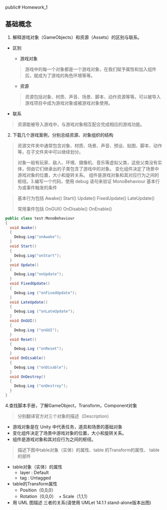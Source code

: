 
public# Homework_1
## 基础概念

1. 解释游戏对象（GameObjects）和资源（Assets）的区别与联系。
+ 区别
     + 游戏对象
     
     > 游戏中的每一个对象都是一个游戏对象，在我们赋予属性和加入组件后，就成为了游戏的角色环境等等。
       
     + 资源
     
     > 资源包括对象、材质、声音、场景、脚本、动作资源等等。可以被导入游戏项目中成为游戏对象或被游戏对象使用。
       
+ 联系
> 资源能被导入游戏中，与游戏对象相互配合完成相应的游戏功能。

2. 下载几个游戏案例，分别总结资源、对象组织的结构
> 资源文件夹中通常包含对象、材质、场景、声音、预设、贴图、脚本、动作等，在子文件夹中可以继续划分。
>
> 对象一般有玩家、敌人、环境、摄像机、音乐等虚拟父类，这些父类没有实体，但由它们继承出的子类包含了游戏中的对象。
变化组件决定了场景中游戏对象的位置，大小和旋转关系。
组件是游戏对象和其对应行为之间的枢纽。3.编写一个代码，使用 debug 语句来验证 MonoBehaviour 基本行为或事件触发的条件 

> 基本行为包括 Awake() Start() Update() FixedUpdate() LateUpdate()
>
> 常用事件包括 OnGUI() OnDisable() OnEnable()
```C#
public class test:MonoBehaviour
{
  void Awake()
  {
    Debug.Log("onAwake");
  }
  void Start()
  {
    Debug.Log("onStart");
  }
  void Update()
  {
    Debug.Log("onUpdate");
  }
  void FixedUpdate() 
  {
    Debug.Log ("onFixedUpdate");
  }
  void LateUpdate() 
  {
    Debug.Log ("onLateUpdate");
  }
  void OnGUI() 
  {
    Debug.Log ("onGUI");
  }
  void Reset() 
  {
    Debug.Log ("onReset");
  }
  void OnDisable() 
  {
    Debug.Log ("onDisable");
  }
  void OnDestroy() 
  {
    Debug.Log ("onDestroy");
  }
}
```

4.查找脚本手册，了解GameObject，Transform，Component对象
> 分别翻译官方对三个对象的描述（Description）
+ 游戏对象是在 Unity 中代表任务，道具和场景的基础对象
+ 变化组件决定了场景中游戏对象的位置，大小和旋转关系。
+ 组件是游戏对象和其对应行为之间的枢纽。
> 描述下图中table对象（实体）的属性、table 的Transform的属性、 table的部件
+ table对象（实体）的属性
  + layer : Default
  + tag : Untagged
+ table的Transform属性
  + Position（0,0,0）
  + Rotation（0,0,0）
  + Scale（1,1,1）
+ 用 UML 图描述 三者的关系(请使用 UMLet 14.1.1 stand-alone版本出图)
